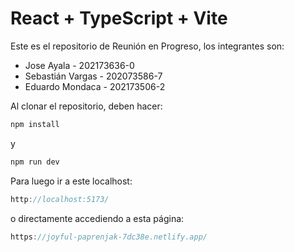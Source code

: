 # React + TypeScript + Vite

Este es el repositorio de Reunión en Progreso, los integrantes son:

* Jose Ayala - 202173636-0
* Sebastián Vargas - 202073586-7
* Eduardo Mondaca - 202173506-2

Al clonar el repositorio, deben hacer:

```js
npm install
```

y

```js
npm run dev
```

Para luego ir a este localhost:

```js
http://localhost:5173/
```

o directamente accediendo a esta página:

```js
https://joyful-paprenjak-7dc38e.netlify.app/
```
